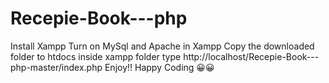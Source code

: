 # Recepie-Book---php
Install Xampp
Turn on MySql and Apache in Xampp
Copy the downloaded folder to htdocs inside xampp folder
type http://localhost/Recepie-Book---php-master/index.php
Enjoy!!
Happy Coding 😀😀
